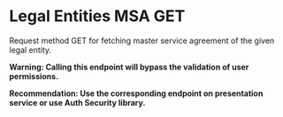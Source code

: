 # Legal Entities MSA GET

Request method GET for fetching master service agreement of the given legal entity.

**Warning: Calling this endpoint will bypass the validation of user permissions.**

**Recommendation: Use the corresponding endpoint on presentation service or use Auth Security library.**

